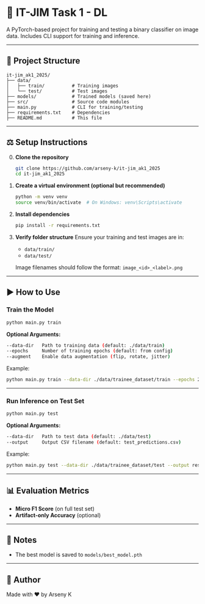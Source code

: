 # 🧠 IT-JIM Task 1 - DL

A PyTorch-based project for training and testing a binary classifier on image data. Includes CLI support for training and inference.

---

## 📁 Project Structure

```
it-jim_ak1_2025/
├── data/
│   ├── train/          # Training images
│   └── test/           # Test images
├── models/             # Trained models (saved here)
├── src/                # Source code modules
├── main.py             # CLI for training/testing
├── requirements.txt    # Dependencies
├── README.md           # This file
```

---

## ⚖️ Setup Instructions

0. **Clone the repository**
   ```bash
   git clone https://github.com/arseny-k/it-jim_ak1_2025
   cd it-jim_ak1_2025
   ```

1. **Create a virtual environment (optional but recommended)**
   ```bash
   python -m venv venv
   source venv/bin/activate  # On Windows: venv\Scripts\activate
   ```

2. **Install dependencies**
   ```bash
   pip install -r requirements.txt
   ```

3. **Verify folder structure**
   Ensure your training and test images are in:
   - `data/train/`
   - `data/test/`

   Image filenames should follow the format: `image_<id>_<label>.png`

---

## ▶️ How to Use

### Train the Model
```bash
python main.py train
```

**Optional Arguments:**
```bash
--data-dir   Path to training data (default: ./data/train)
--epochs     Number of training epochs (default: from config)
--augment    Enable data augmentation (flip, rotate, jitter)
```

Example:
```bash
python main.py train --data-dir ./data/trainee_dataset/train --epochs 20 --augment
```

---

### Run Inference on Test Set
```bash
python main.py test
```

**Optional Arguments:**
```bash
--data-dir   Path to test data (default: ./data/test)
--output     Output CSV filename (default: test_predictions.csv)
```

Example:
```bash
python main.py test --data-dir ./data/trainee_dataset/test --output results.csv
```

---

## 📊 Evaluation Metrics
- **Micro F1 Score** (on full test set)
- **Artifact-only Accuracy** (optional)

---

## 🚧 Notes
- The best model is saved to `models/best_model.pth`


---

## 🚀 Author
Made with ❤️ by Arseny K
